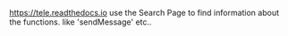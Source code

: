 https://tele.readthedocs.io
use the Search Page to find information about the functions.
like 'sendMessage' etc..
